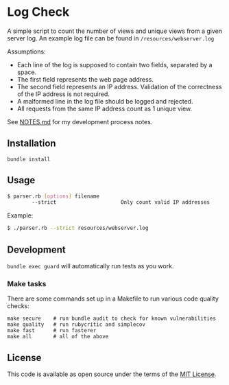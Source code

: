 # Log Check

A simple script to count the number of views and unique views from a given
server log. An example log file can be found in `/resources/webserver.log`

Assumptions:
* Each line of the log is supposed to contain two fields, separated by a space.
* The first field represents the web page address.
* The second field represents an IP address. Validation of the correctness of
  the IP address is not required.
* A malformed line in the log file should be logged and rejected.
* All requests from the same IP address count as 1 unique view.

See [NOTES.md](NOTES.md) for my development process notes.

## Installation

`bundle install`

## Usage

~~~sh
$ parser.rb [options] filename
        --strict                     Only count valid IP addresses
~~~

Example:
~~~sh
$ ./parser.rb --strict resources/webserver.log
~~~

## Development

`bundle exec guard` will automatically run tests as you work.

### Make tasks
There are some commands set up in a Makefile to run various code quality
checks:
~~~
make secure    # run bundle audit to check for known vulnerabilities
make quality   # run rubycritic and simplecov
make fast      # run fasterer
make all       # all of the above
~~~

## License

This code is available as open source under the terms of the [MIT
License](http://opensource.org/licenses/MIT).

